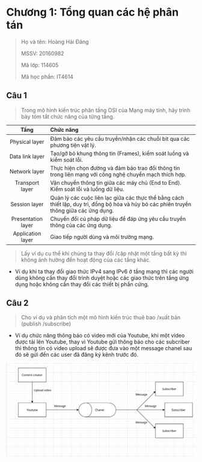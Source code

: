 # Chương 1: Tổng quan các hệ phân tán

> Họ và tên: Hoàng Hải Đăng
>
> MSSV: 20160982
>
> Mã lớp: 114605
>
> Mã học phần: IT4614

## Câu 1

> Trong mô hình kiến trúc phân tầng OSI của Mạng máy tính, hãy trình bày tóm tắt chức năng của từng tầng. 

|        Tầng        | Chức năng                                                    |
| :----------------: | :----------------------------------------------------------- |
|   Physical layer   | Đảm bảo các yêu cầu truyền/nhận các chuỗi bit qua các phương tiện vật lý. |
|  Data link layer   | Tạo/gỡ bỏ khung thông tin (Frames), kiểm soát luồng và kiểm soát lỗi. |
|   Network layer    | Thực hiện chọn đường và đảm bảo trao đổi thông tin trong liên mạng với công nghệ chuyển mạch thích hợp. |
|  Transport layer   | Vận chuyển thông tin giữa các máy chủ (End to End). Kiểm soát lỗi và luồng dữ liệu. |
|   Session layer    | Quản lý các cuộc liên lạc giữa các thực thể bằng cách thiết lập, duy  trì, đồng bộ hóa và hủy bỏ các phiên truyền thông giữa các ứng dụng. |
| Presentation layer | Chuyển đổi cú pháp dữ liệu để đáp ứng yêu cầu truyền thông của các ứng dụng. |
| Application layer  | Giao tiếp người dùng và môi trường mạng.                     |

> Lấy ví dụ cụ thể khi chúng ta thay đổi /cập nhật một tầng bất kỳ thì không ảnh hưởng đến hoạt động của các tầng khác.

- Ví dụ khi ta thay đổi giao thức IPv4 sang IPv6 ở tầng mạng thì các người dùng không cần thay đổi trình duyệt hoặc các giao thức trên tầng ứng dụng hoặc không cần thay đổi các thiết bị phần cứng.

## Câu 2

> Cho ví dụ và phân tích một mô hình kiến trúc thuê bao /xuất bản (publish /subscribe)

- Ví dụ chức năng thông báo có video mới của Youtube, khi một video được tải lên Youtube, thay vì Youtube gửi thông báo cho các subcriber thì thông tin có video upload sẽ được đưa vào một message chanel sau đó sẽ gửi đến các user đã đăng ký kênh trước đó.

![pub_sub_flow](https://raw.githubusercontent.com/danghh-1998/distributed_systems/chapter_2/architecture/images/pub_sub_flow.png)

